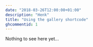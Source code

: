 ```yaml
---
date: "2018-03-26T12:00:00+01:00"
description: "Henk"
title: "Using the gallery shortcode"
ghcommentid: 1
---
```


Nothing to see here yet...